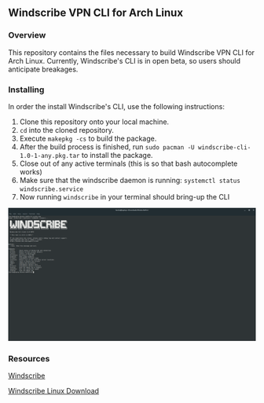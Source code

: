 ## Windscribe VPN CLI for Arch Linux

### Overview
This repository contains the files necessary to build Windscribe VPN CLI for Arch Linux. Currently, Windscribe's CLI is in open beta, so users should anticipate breakages.

### Installing
In order the install Windscribe's CLI, use the following instructions:

1. Clone this repository onto your local machine.
2. `cd` into the cloned repository.
3. Execute `makepkg -cs` to build the package.
4. After the build process is finished, run `sudo pacman -U windscribe-cli-1.0-1-any.pkg.tar` to install the package.
5. Close out of any active terminals (this is so that bash autocomplete works)
6. Make sure that the windscribe daemon is running: `systemctl status windscribe.service`
7. Now running `windscribe` in your terminal should bring-up the CLI

![Terminal](images/ready.png)

### Resources
[Windscribe](https://windscribe.com/)

[Windscribe Linux Download](https://windscribe.com/guides/linux)